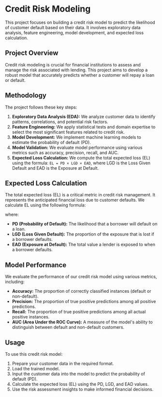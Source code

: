 # Credit Risk Modeling

This project focuses on building a credit risk model to predict the likelihood of customer default based on their data. It involves exploratory data analysis, feature engineering, model development, and expected loss calculation.

## Project Overview

Credit risk modeling is crucial for financial institutions to assess and manage the risk associated with lending. This project aims to develop a robust model that accurately predicts whether a customer will repay a loan or default.

## Methodology

The project follows these key steps:

1. **Exploratory Data Analysis (EDA):** We analyze customer data to identify patterns, correlations, and potential risk factors.
2. **Feature Engineering:** We apply statistical tests and domain expertise to select the most significant features related to credit risk.
3. **Model Development:** We implement machine learning models to estimate the probability of default (PD).
4. **Model Validation:** We evaluate model performance using various metrics such as accuracy, precision, recall, and AUC.
5. **Expected Loss Calculation:** We compute the total expected loss (EL) using the formula: `EL = PD × LGD × EAD`, where LGD is the Loss Given Default and EAD is the Exposure at Default.

## Expected Loss Calculation

The total expected loss (EL) is a critical metric in credit risk management. It represents the anticipated financial loss due to customer defaults. We calculate EL using the following formula:

where:

* **PD (Probability of Default):** The likelihood that a borrower will default on a loan.
* **LGD (Loss Given Default):** The proportion of the exposure that is lost if a borrower defaults.
* **EAD (Exposure at Default):** The total value a lender is exposed to when a borrower defaults.

## Model Performance

We evaluate the performance of our credit risk model using various metrics, including:

* **Accuracy:** The proportion of correctly classified instances (default or non-default).
* **Precision:** The proportion of true positive predictions among all positive predictions.
* **Recall:** The proportion of true positive predictions among all actual positive instances.
* **AUC (Area Under the ROC Curve):** A measure of the model's ability to distinguish between default and non-default customers.

## Usage

To use this credit risk model:

1. Prepare your customer data in the required format.
2. Load the trained model.
3. Input the customer data into the model to predict the probability of default (PD).
4. Calculate the expected loss (EL) using the PD, LGD, and EAD values.
5. Use the risk assessment insights to make informed financial decisions.

